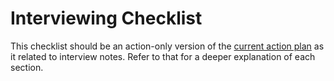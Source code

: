# Interviewing Checklist

This checklist should be an action-only version of the [current action plan](action_plan/opportunities--2021/index.md) as it related to interview notes. Refer to that for a deeper explanation of each section.
